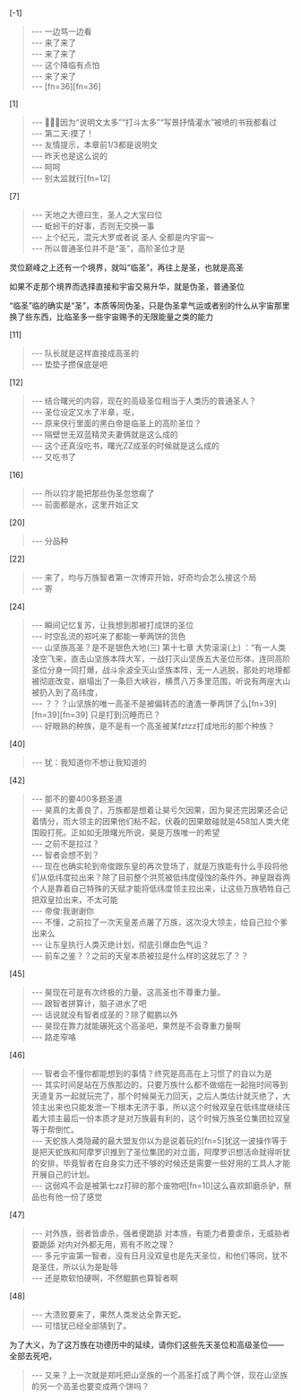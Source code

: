 
[-1] 
>--- 一边骂一边看<br>
>--- 来了来了<br>
>--- 来了来了<br>
>--- 这个降临有点怕<br>
>--- 来了来了<br>
>--- [fn=36][fn=36]<br>

[1] 
>--- 🤣🤣🤣因为“说明文太多”“打斗太多”“写景抒情灌水”被喷的书我都看过<br>
>--- 第二天:摸了！<br>
>--- 友情提示，本章前1/3都是说明文<br>
>--- 昨天也是这么说的<br>
>--- 呵呵<br>
>--- 别太监就行[fn=12]<br>

[7] 
>--- 天地之大德曰生，圣人之大宝曰位<br>
>--- 蚯蚓干的好事，否则无交换一事<br>
>--- 上个纪元，混元大罗或者说 圣人 全都是内宇宙～<br>
>--- 所以普通圣位并不是“圣”，高阶圣位才是

灵位巅峰之上还有一个境界，就叫“临圣”，再往上是圣，也就是高圣

如果不走那个境界而选择直接和宇宙交易升华，就是伪圣，普通圣位

“临圣”临的确实是“圣”，本质等同伪圣，只是伪圣拿气运或者别的什么从宇宙那里换了些东西，比临圣多一些宇宙赐予的无限能量之类的能力<br>

[11] 
>--- 队长就是这样直接成高圣的<br>
>--- 垫垫子攒保底是吧<br>

[12] 
>--- 结合曙光的内容，现在的高级圣位相当于人类历的普通圣人？<br>
>--- 圣位设定又水了半章，呕，<br>
>--- 原来侠行里面的黑白帝是临圣上的高阶圣位？<br>
>--- 隔壁世无双蓝精灵夫妻俩就是这么成的<br>
>--- 这个还真没吃书，曙光ZZ成圣的时候就是这么成的<br>
>--- 又吃书了<br>

[16] 
>--- 所以钧才能把那些伪圣忽悠瘸了<br>
>--- 前面都是水，这里开始正文<br>

[20] 
>--- 分品种<br>

[22] 
>--- 来了，均与万族智者第一次博弈开始，好奇均会怎么接这个局<br>
>--- 寄<br>

[24] 
>--- 瞬间记忆复苏，让我想到那被打成饼的圣位<br>
>--- 时空乱流的郑吒来了都能一拳两饼的货色<br>
>--- 山坚族高圣？是不是银色大地(三) 第十七章 大势滚滚(上) ：“有一人类凌空飞来，直击山坚族本阵大军，一战打灭山坚族五大圣位形体，连同高阶圣位分身一同打爆，战斗余波全灭山坚族本阵，无一人逃脱，那处的地理都被彻底改变，崩塌出了一条巨大峡谷，横贯八万多里范围，听说有两座大山被扔入到了高纬度，<br>
>--- ？？？山坚族的唯一高圣不是被偏转态的渣渣一拳两饼了么[fn=39][fn=39][fn=39]  只是打到沉睡而已？<br>
>--- 好眼熟的种族，是不是有一个高圣被某fztzz打成地形的那个种族？<br>

[40] 
>--- 犹：我知道你不想让我知道的<br>

[42] 
>--- 那不的要400多题圣道<br>
>--- 昊真的太善良了，万族都是想着让昊亏欠因果，因为昊还完因果还会记着情分，而大领主的因果他们粘不起，伏羲的因果敢碰就是458加人类大佬围殴打死。正如如无限曙光所说，昊是万族唯一的希望<br>
>--- 之前不是拉过？<br>
>--- 智者会想不到？<br>
>--- 现在也确实轮到帝俊跟东皇的再次登场了，就是万族能有什么手段将他们从低纬度拉出来？除了目前整个洪荒被低纬度侵蚀的条件外。神皇跟昋两个人是靠着自己特殊的天赋才能将低纬度领主拉出来，让这些万族牺牲自己把双皇拉出来，不太可能<br>
>--- 帝俊:我谢谢你<br>
>--- 不懂，之前拉了一次天皇差点屠了万族，这次没大领主，给自己拉个爹出来么<br>
>--- 让东皇执行人类灭绝计划，彻底引爆血色气运？<br>
>--- 前车之鉴？？之前的天皇本质被拉是什么样的这就忘了？？<br>

[45] 
>--- 昊现在可是有次终极的力量。这高圣也不尊重力量。<br>
>--- 跟智者拼算计，脑子进水了吧<br>
>--- 话说就没有智者成圣的？除了鲲鹏以外<br>
>--- 昊现在靠力就能碾死这个高圣吧，果然是不会尊重力量啊<br>
>--- 路走窄咯<br>

[46] 
>--- 智者会不懂你都能想到的事情？终究是高高在上习惯了的自以为是<br>
>--- 其实时间是站在万族那边的，只要万族什么都不做缩在一起拖时间等到天道复苏一起就玩完了，那个时候昊无力回天，之后人类估计就灭绝了，大领主出来也只能发泄一下根本无济于事，所以这个时候双皇在低纬度继续压着大领主最后一份本质才是对万族最有利的，这个时候万族圣位集团拉双皇等于帮倒忙。<br>
>--- 天蛇族人类隐藏的最大盟友你以为是说着玩的[fn=5]犹这一波操作等于是把天蛇族和阿摩罗识推到了圣位集团的对立面，阿摩罗识想活命就得听犹的安排，毕竟智者在自身实力还不够的时候还是需要一些好用的工具人才能开展自己的计划。<br>
>--- 这弱鸡不会是被第七zz打碎的那个废物吧[fn=10]这么喜欢卸磨杀驴，祭品也有他一份了感觉<br>

[47] 
>--- 对外族，弱者皆虐杀，强者便跪舔
对本族，有能力者要虐杀，无威胁者要跪舔
对内对外都无用，焉有不败之理？<br>
>--- 多元宇宙第一智者，没有日月没双皇也是先天圣位，和他们等同，犹不是圣住，所以认为是耻辱<br>
>--- 还是欺软怕硬啊，不然鲲鹏也算智者啊<br>

[48] 
>--- 大溃败要来了，果然人类发达全靠天蛇。<br>
>--- 可惜犹已经全部猜到了。

为了大义，为了这万族在功德历中的延续，请你们这些先天圣位和高级圣位——
全部去死吧，<br>
>--- 又来？上一次就是郑吒把山坚族的一个高圣打成了两个饼，现在山坚族的另一个高圣也要变成两个饼吗？<br>

